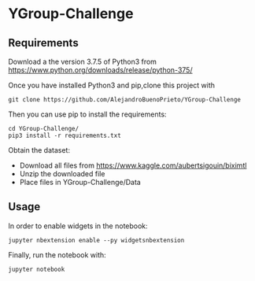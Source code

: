# YGroup-Challenge

## Requirements

Download a the version 3.7.5 of Python3 from https://www.python.org/downloads/release/python-375/

Once you have installed Python3 and pip,clone this project with 
```console
git clone https://github.com/AlejandroBuenoPrieto/YGroup-Challenge
```

Then you can use pip to install the requirements:
```console
cd YGroup-Challenge/
pip3 install -r requirements.txt
```

Obtain the dataset:
- Download all files from https://www.kaggle.com/aubertsigouin/biximtl
- Unzip the downloaded file
- Place files in YGroup-Challenge/Data

## Usage

In order to enable widgets in the notebook:
```console
jupyter nbextension enable --py widgetsnbextension
```

Finally, run the notebook with:
```console
jupyter notebook
```
